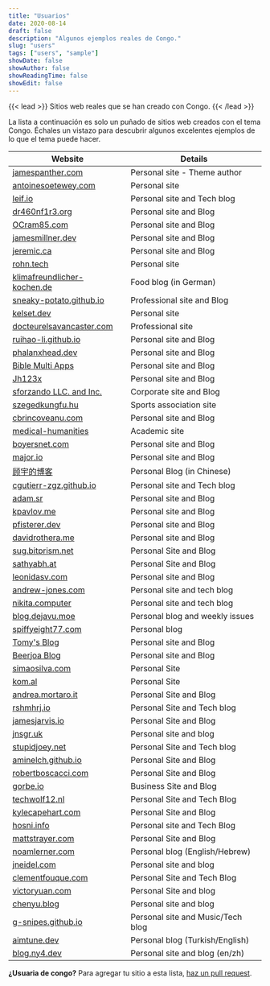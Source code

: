 ```yaml
---
title: "Usuarios"
date: 2020-08-14
draft: false
description: "Algunos ejemplos reales de Congo."
slug: "users"
tags: ["users", "sample"]
showDate: false
showAuthor: false
showReadingTime: false
showEdit: false
---
```


{{< lead >}}
Sitios web reales que se han creado con Congo.
{{< /lead >}}

La lista a continuación es solo un puñado de sitios web creados con el tema Congo. Échales un vistazo para descubrir algunos excelentes ejemplos de lo que el tema puede hacer.

| Website                                                                | Details                           |
| ---------------------------------------------------------------------- | --------------------------------- |
| [jamespanther.com](https://jamespanther.com)                           | Personal site - Theme author      |
| [antoinesoetewey.com](https://antoinesoetewey.com/)                    | Personal site                     |
| [leif.io](https://leif.io/)                                            | Personal site and Tech blog       |
| [dr460nf1r3.org](https://dr460nf1r3.org/)                              | Personal site and Blog            |
| [OCram85.com](https://ocram85.com)                                     | Personal site and Blog            |
| [jamesmillner.dev](https://jamesmillner.dev)                           | Personal site and Blog            |
| [jeremic.ca](https://jeremic.ca)                                       | Personal site and Blog            |
| [rohn.tech](https://rohn.tech)                                         | Personal site                     |
| [klimafreundlicher-kochen.de](https://www.klimafreundlicher-kochen.de) | Food blog (in German)             |
| [sneaky-potato.github.io](https://sneaky-potato.github.io/)            | Professional site and Blog        |
| [kelset.dev](https://kelset.dev)                                       | Personal site                     |
| [docteurelsavancaster.com](https://docteurelsavancaster.com/)          | Professional site                 |
| [ruihao-li.github.io](https://ruihao-li.github.io/)                    | Personal site and Blog            |
| [phalanxhead.dev](https://phalanxhead.dev)                             | Personal site and Blog            |
| [Bible Multi Apps](https://hotlittlewhitedog.gitlab.io/biblemulti)     | Personal site and Blog            |
| [Jh123x](https://jh123x.com/)                                          | Personal site and Blog            |
| [sforzando LLC. and Inc.](https://sfz.dev/)                            | Corporate site and Blog           |
| [szegedkungfu.hu](https://szegedkungfu.hu/)                            | Sports association site           |
| [cbrincoveanu.com](https://www.cbrincoveanu.com/)                      | Personal site and Blog            |
| [medical-humanities](https://medical-humanities.org)                   | Academic site                     |
| [boyersnet.com](https://boyersnet.com)                                 | Personal site and Blog            |
| [major.io](https://major.io)                                           | Personal site and Blog            |
| [顾宇的博客](https://www.guyu.me/)                                     | Personal Blog (in Chinese)        |
| [cgutierr-zgz.github.io](https://cgutierr-zgz.github.io/)              | Personal site and Tech blog       |
| [adam.sr](https://adam.sr)                                             | Personal site and Blog            |
| [kpavlov.me](https://kpavlov.me)                                       | Personal site and Blog            |
| [pfisterer.dev](https://pfisterer.dev)                                 | Personal site and Blog            |
| [davidrothera.me](https://davidrothera.me)                             | Personal site and Blog            |
| [sug.bitprism.net](https://sug.bitprism.net)                           | Personal Site and Blog            |
| [sathyabh.at](https://sathyabh.at)                                     | Personal Site and Blog            |
| [leonidasv.com](https://leonidasv.com/)                                | Personal site and Blog            |
| [andrew-jones.com](https://andrew-jones.com/)                          | Personal site and tech blog       |
| [nikita.computer](https://nikita.computer/)                            | Personal site and tech blog       |
| [blog.dejavu.moe](https://blog.dejavu.moe/)                            | Personal blog and weekly issues   |
| [spiffyeight77.com](https://spiffyeight77.com/)                        | Personal blog                     |
| [Tomy's Blog](https://blog.tomy.me)                                    | Personal site and Blog            |
| [Beerjoa Blog](https://blog.beerjoa.dev)                               | Personal site and Blog            |
| [simaosilva.com](https://simaosilva.com)                               | Personal Site                     |
| [kom.al](https://kom.al)                                               | Personal Site                     |
| [andrea.mortaro.it](https://andrea.mortaro.it)                         | Personal Site and Blog            |
| [rshmhrj.io](https://rshmhrj.io/)                                      | Personal Site and Tech blog       |
| [jamesjarvis.io](https://jamesjarvis.io)                               | Personal Site and Blog            |
| [jnsgr.uk](https://jnsgr.uk)                                           | Personal site and blog            |
| [stupidjoey.net](https://stupidjoey.net)                               | Personal Site and Tech blog       |
| [aminelch.github.io](https://aminelch.github.io)                       | Personal Site and Blog            |
| [robertboscacci.com](https://robertboscacci.com)                       | Personal Site and Blog            |
| [gorbe.io](https://www.gorbe.io)                                       | Business Site and Blog            |
| [techwolf12.nl](https://techwolf12.nl)                                 | Personal Site and Tech Blog       |
| [kylecapehart.com](https://kylecapehart.com/)                          | Personal Site and Blog            |
| [hosni.info](https://hosni.info/)                                      | Personal site and Tech Blog       |
| [mattstrayer.com](https://www.mattstrayer.com/)                        | Personal Site and Blog            |
| [noamlerner.com](https://www.noamlerner.com/)                          | Personal blog (English/Hebrew)    |
| [jneidel.com](https://jneidel.com)                                     | Personal site and blog            |
| [clementfouque.com](https://clementfouque.com)                         | Personal Site and Tech Blog       |
| [victoryuan.com](https://victoryuan.com)                               | Personal Site and blog            |
| [chenyu.blog](https://chenyu.blog)                                     | Personal site and blog            |
| [g-snipes.github.io](https://g-snipes.github.io./)                     | Personal site and Music/Tech blog |
| [aimtune.dev](https://aimtune.dev/)                                    | Personal blog (Turkish/English)   |
| [blog.ny4.dev](https://blog.ny4.dev)                                   | Personal site and blog (en/zh)    |

**¿Usuaria de congo?** Para agregar tu sitio a esta lista, [haz un pull request](https://github.com/jpanther/congo/blob/dev/exampleSite/content/users/index.md).
